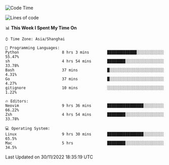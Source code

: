 <!--START_SECTION:waka-->
![Code Time](http://img.shields.io/badge/Code%20Time-1%2C030%20hrs%206%20mins-blue)

![Lines of code](https://img.shields.io/badge/From%20Hello%20World%20I%27ve%20Written-24%20Thousand%20lines%20of%20code-blue)

📊 **This Week I Spent My Time On** 

```text
⌚︎ Time Zone: Asia/Shanghai

💬 Programming Languages: 
Python                   8 hrs 3 mins        █████████████░░░░░░░░░░░░   55.47% 
sh                       4 hrs 54 mins       ████████░░░░░░░░░░░░░░░░░   33.78% 
Bash                     37 mins             █░░░░░░░░░░░░░░░░░░░░░░░░   4.31% 
Go                       37 mins             █░░░░░░░░░░░░░░░░░░░░░░░░   4.27% 
gitignore                10 mins             ░░░░░░░░░░░░░░░░░░░░░░░░░   1.22%

🔥 Editors: 
Neovim                   9 hrs 36 mins       ████████████████░░░░░░░░░   66.22% 
Zsh                      4 hrs 54 mins       ████████░░░░░░░░░░░░░░░░░   33.78%

💻 Operating System: 
Linux                    9 hrs 30 mins       ████████████████░░░░░░░░░   65.5% 
Mac                      5 hrs               ████████░░░░░░░░░░░░░░░░░   34.5%

```


 Last Updated on 30/11/2022 18:35:19 UTC
<!--END_SECTION:waka-->
